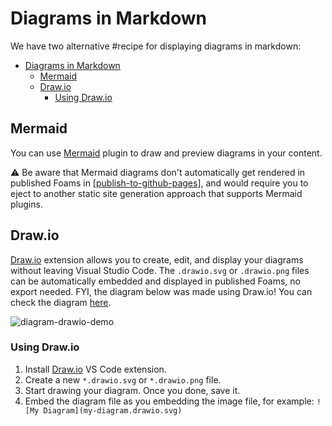 # Diagrams in Markdown

We have two alternative #recipe for displaying diagrams in markdown:

- [Diagrams in Markdown](#diagrams-in-markdown)
  - [Mermaid](#mermaid)
  - [Draw.io](#drawio)
    - [Using Draw.io](#using-drawio)

## Mermaid

You can use [Mermaid](https://marketplace.visualstudio.com/items?itemName=bierner.markdown-mermaid) plugin to draw and preview diagrams in your content.

⚠️ Be aware that Mermaid diagrams don't automatically get rendered in published Foams in [[publish-to-github-pages]], and would require you to eject to another static site generation approach that supports Mermaid plugins.

## Draw.io

[Draw.io](https://marketplace.visualstudio.com/items?itemName=hediet.vscode-drawio) extension allows you to create, edit, and display your diagrams without leaving Visual Studio Code. The `.drawio.svg` or `.drawio.png` files can be automatically embedded and displayed in published Foams, no export needed. FYI, the diagram below was made using Draw.io! You can check the diagram [here](/images/diagram-drawio-demo.drawio.svg).

![diagram-drawio-demo](/images/diagram-drawio-demo.drawio.svg)

### Using Draw.io

1. Install [Draw.io](https://marketplace.visualstudio.com/items?itemName=hediet.vscode-drawio) VS Code extension.
2. Create a new `*.drawio.svg` or `*.drawio.png` file.
3. Start drawing your diagram. Once you done, save it.
4. Embed the diagram file as you embedding the image file, for example: `![My Diagram](my-diagram.drawio.svg)`

[//begin]: # "Autogenerated link references for markdown compatibility"
[publish-to-github-pages]: ../publishing/publish-to-github-pages.md "GitHub Pages"
[//end]: # "Autogenerated link references"
